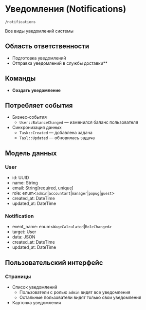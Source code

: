 # Уведомления (Notifications)

`/notifications`

Все виды уведомлений системы

## Область ответственности

- Подготовка уведомлений
- Отправка уведомлений в службы доставки**

## Команды

- **Создать уведомление**

## Потребляет события
  - Бизнес-события
    - `User::BalanceChanged` — изменился баланс пользователя 
  - Синхронизация данных 
    - `Task::Created` — добавлена задача
    - `Tasl::Updated` — обновилась задача

## Модель данных

### User
- id: UUID
- name: String
- email: String[required, unique]
- role: enum\<`admin`|`accountant`|`manager`|`popug`|`guest`>
- created\_at: DateTime
- updated\_at: DateTime

### Notification
- event_name: enum\<`WageCalculated`|`RoleChanged`>
- target: User
- data: JSON
- created\_at: DateTime
- updated\_at: DateTime

## Пользовательский интерфейс

### Страницы
- Список уведомлений
  - Пользователи с ролью `admin` видят все уведомления
  - Остальные пользователи видят только свои уведомления
- Карточка уведомления
